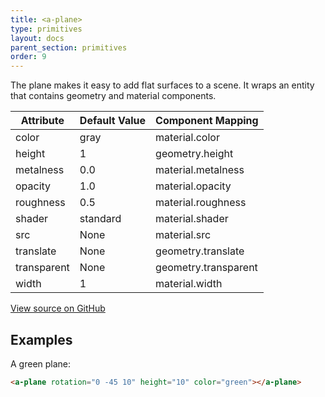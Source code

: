 ```yaml
---
title: <a-plane>
type: primitives
layout: docs
parent_section: primitives
order: 9
---
```


The plane makes it easy to add flat surfaces to a scene. It wraps an entity that contains geometry and material components.

| Attribute   | Default Value | Component Mapping    |
| ----------- | ------------- | -------------------- |
| color       | gray          | material.color       |
| height      | 1             | geometry.height      |
| metalness   | 0.0           | material.metalness   |
| opacity     | 1.0           | material.opacity     |
| roughness   | 0.5           | material.roughness   |
| shader      | standard      | material.shader      |
| src         | None          | material.src         |
| translate   | None          | geometry.translate   |
| transparent | None          | geometry.transparent |
| width       | 1             | material.width       |

[View source on GitHub](https://github.com/aframevr/aframe/blob/master/elements/templates/a-plane.html)

## Examples

A green plane:

```html
<a-plane rotation="0 -45 10" height="10" color="green"></a-plane>
```

